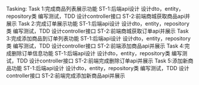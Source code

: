 Tasking:
    Task 1:完成商品列表展示功能
        ST-1:后端api设计
            设计dto，entity，repository类
            编写测试，TDD
            设计controller接口
        ST-2:前端商城获取商品api并展示
    Task 2:完成订单展示功能
        ST-1:后端api设计
            设计dto，entity，repository类
            编写测试，TDD
            设计controller接口
        ST-2:前端商城获取订单api并展示
    Task 3:完成添加商品到订单列表功能
        ST-1:后端api设计
            设计dto，entity，repository类
            编写测试，TDD
            设计controller接口
        ST-2:前端添加商品api并展示
    Task 4:完成删除订单信息功能
        ST-1:后端api设计
            设计dto，entity，repository类
            编写测试，TDD
            设计controller接口
        ST-2:前端完成删除订单api并展示
    Task 5:添加新商品功能
            ST-1:后端api设计
                设计dto，entity，repository类
                编写测试，TDD
                设计controller接口
            ST-2:前端完成添加新商品api并展示
        